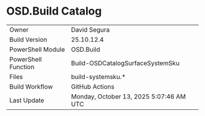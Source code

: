 ﻿# OSD.Build Catalog

| | |
|-|-|
| Owner | David Segura |
| Build Version | 25.10.12.4 |
| PowerShell Module | OSD.Build |
| PowerShell Function | Build-OSDCatalogSurfaceSystemSku |
| Files | build-systemsku.* |
| Build Workflow | GitHub Actions |
| Last Update | Monday, October 13, 2025 5:07:46 AM UTC |
